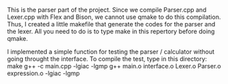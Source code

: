 This is the parser part of the project. Since we compile Parser.cpp and Lexer.cpp with Flex and Bison, 
we cannot use qmake to do this compilation. Thus, I created a little makefile that generate the codes 
for the parser and the lexer. All you need to do is to type make in this repertory before doing qmake.

I implemented a simple function for testing the parser / calculator without going throught the interface.
To compile the test, type in this directory:
make
g++ -c main.cpp -lgiac -lgmp
g++ main.o interface.o Lexer.o Parser.o expression.o -lgiac -lgmp

